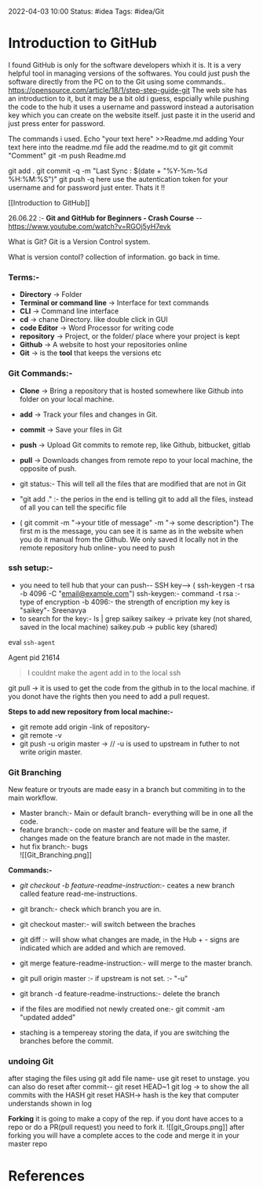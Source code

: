 2022-04-03 10:00
Status: #idea
Tags: #idea/Git

# Introduction to GitHub
I found GitHub is only for the software developers whixh it is. It is a very helpful tool in managing versions of the softwares. You could just push the software directly from the PC on to the Git using some commands..
https://opensource.com/article/18/1/step-step-guide-git
The web site has an introduction to it, but it may be a bit old i guess, espcially while pushing the code to the hub it uses a username and password instead a autorisation key which you can create on the website itself. just paste it in the userid and just press enter for password.

The commands i used.
Echo "your text here" >>Readme.md
adding Your text here into the readme.md file
add the readme.md to git 
git commit "Comment"
git -m push Readme.md


git add .
git commit -q -m "Last Sync : $(date + "%Y-%m-%d %H:%M:%S")"
git push -q
here use the autentication token for your username and for password just enter. Thats it !!


[[Introduction to GitHub]]



26.06.22 :- **Git and GitHub for Beginners - Crash Course** -- https://www.youtube.com/watch?v=RGOj5yH7evk

What is Git?
Git is a Version Control system.

What is version contol? 
collection of information. go back in time.

### Terms:-
- **Directory** -> Folder
- **Terminal or command line** -> Interface for text commands
- **CLI** -> Command line interface
- **cd** -> chane Directory. like double click in GUI
- **code Editor** -> Word Processor for writing code
- **repository** -> Project, or the folder/ place where your project is kept
- **Github** -> A website to host your repositories online
- **Git** -> is the **tool** that keeps the versions etc

### Git Commands:-
- **Clone** -> Bring a repository that is hosted somewhere like Github into folder on your local machine.
- **add** -> Track your files and changes in Git.
- **commit** -> Save your files in Git
- **push** -> Upload Git commits to remote rep, like Github, bitbucket, gitlab
- **pull** -> Downloads changes from remote repo to your local machine, the opposite of push.


- git status:- This will tell all the files that are modified that are not in Git
- "git add ." :-  the perios in the end is telling git to add all the files, instead of all you can tell the specific file
- ( git commit -m "->your title of message" -m "-> some description") The first m is the message, you can see it is same as in the website when you do it manual from the Github. We only saved it locally not in the remote repository hub online- you need to push

### ssh setup:- 
- you need to tell hub that your can push-- SSH key--> ( ssh-keygen -t rsa -b 4096 -C "email@example.com") 
	 ssh-keygen:- command
	 -t rsa :- type of encryption
	  -b 4096:- the strength of encription
	  my key is "saikey"- Sreenavya
- to search for the key:- ls | grep saikey
	saikey -> private key (not shared, saved in the local machine)
	saikey.pub -> public key (shared)


eval `ssh-agent`

Agent pid 21614

 > I couldnt make the agent add in to the local ssh 

git pull -> it is used to get the code from the github in to the local machine. if you donot have the rights then you need to add a pull request. 

**Steps to add new repository from local machine:-**
- git remote add origin -link of repository-   
- git remote -v
- git push  -u origin master -> // -u is used to upstream in futher to not write origin master.

###   Git Branching
New feature or tryouts are made easy in a branch but commiting in to the main workflow. 
- Master branch:- Main or default branch- everything will be in one all the code.
- feature branch:- code on master and feature will be the same, if changes made on the feature branch are not made in the master.
- hut fix branch:- bugs  
![[Git_Branching.png]]


**Commands:-**
- *git checkout -b feature-readme-instruction*:- ceates a new branch called feature read-me-instructions.
- git branch:- check which branch you are in.
- git checkout master:- will switch between the braches
- git diff :- will show what changes are made, in the Hub + - signs are indicated which are added and which are removed.
- git merge feature-readme-instruction:- will merge to the master branch.
-  git pull origin master :- if upstream is not set. :- "-u"
- git branch -d feature-readme-instructions:- delete the branch

- if the files are modified not newly created one:- git commit -am "updated added"
- staching is a tempereay storing the data, if you are switching the branches before the commit.

### undoing Git
after staging the files using git add file name- use git reset to unstage.
you can also do reset after commit-- git reset HEAD~1 
git log -> to show the all commits with the HASH
git reset HASH-> hash is the key that computer understands shown in log

**Forking**
it is going to make a copy of the rep. if you dont have acces to a repo or do a PR(pull request) you need to fork it.
![[git_Groups.png]]
after forking you will have a complete acces to the code and merge it in your  master repo
# References
